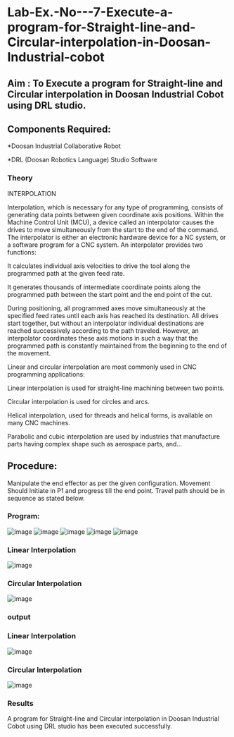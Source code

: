 # Lab-Ex.-No---7-Execute-a-program-for-Straight-line-and-Circular-interpolation-in-Doosan-Industrial-cobot
## Aim : To Execute a program for Straight-line and Circular interpolation in Doosan Industrial Cobot using DRL studio.

## Components Required:

*Doosan Industrial Collaborative Robot

*DRL (Doosan Robotics Language) Studio Software

### Theory 
INTERPOLATION

Interpolation, which is necessary for any type of programming, consists of generating data points between given coordinate axis positions. Within the Machine Control Unit (MCU), a device called an interpolator causes the drives to move simultaneously from the start to the end of the command. The interpolator is either an electronic hardware device for a NC system, or a software program for a CNC system. An interpolator provides two functions:

It calculates individual axis velocities to drive the tool along the programmed path at the given feed rate.

It generates thousands of intermediate coordinate points along the programmed path between the start point and the end point of the cut.

During positioning, all programmed axes move simultaneously at the specified feed rates until each axis has reached its destination. All drives start together, but without an interpolator individual destinations are reached successively according to the path traveled. However, an interpolator coordinates these axis motions in such a way that the programmed path is constantly maintained from the beginning to the end of the movement.

Linear and circular interpolation are most commonly used in CNC programming applications:

Linear interpolation is used for straight-line machining between two points.

Circular interpolation is used for circles and arcs.

Helical interpolation, used for threads and helical forms, is available on many CNC machines.

Parabolic and cubic interpolation are used by industries that manufacture parts having complex shape such as aerospace parts, and...

## Procedure:

Manipulate the end effector as per the given configuration. Movement Should Initiate in P1 and progress till the end point. Travel path should be in sequence as stated below.

### Program:
![image](https://user-images.githubusercontent.com/119102676/205127972-7bf414f3-e0bd-4745-a8bc-fc4391bb2070.png)
![image](https://user-images.githubusercontent.com/119102676/205127992-c71b8637-8231-4709-a560-191f1915d05e.png)
![image](https://user-images.githubusercontent.com/119102676/205128009-2b8d51e7-35b7-4987-a49b-8c1553d95459.png)
![image](https://user-images.githubusercontent.com/119102676/205128040-90dc7751-9c95-48c3-916f-14bb892155a5.png)
![image](https://user-images.githubusercontent.com/119102676/205128055-7feac595-ca82-4b89-8c00-f07e82baa423.png)

### Linear Interpolation
![image](https://user-images.githubusercontent.com/119102676/205128113-a6541011-fcd5-4f46-abe1-7f07998a0a31.png)
### Circular Interpolation
![image](https://user-images.githubusercontent.com/119102676/205128165-3c1a777a-1ddc-4cf7-bea3-58cffc9170ce.png)

### output

### Linear Interpolation
![image](https://user-images.githubusercontent.com/119102676/205128238-c3b6c02d-e3be-43b2-bff1-788df5dac7de.png)

### Circular Interpolation
![image](https://user-images.githubusercontent.com/119102676/205129545-68c04b72-798e-4e17-833f-ec33a6dd6ed1.png)

### Results
A program for Straight-line and Circular interpolation in Doosan Industrial Cobot using DRL studio has been executed successfully.





 
